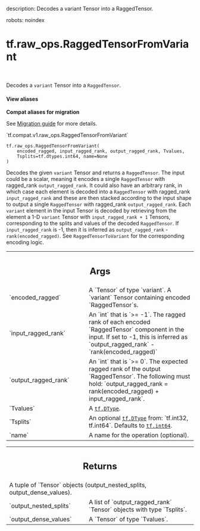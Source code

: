 description: Decodes a variant Tensor into a RaggedTensor.

robots: noindex

# tf.raw_ops.RaggedTensorFromVariant

<!-- Insert buttons and diff -->

<table class="tfo-notebook-buttons tfo-api nocontent" align="left">

</table>



Decodes a `variant` Tensor into a `RaggedTensor`.

<section class="expandable">
  <h4 class="showalways">View aliases</h4>
  <p>
<b>Compat aliases for migration</b>
<p>See
<a href="https://www.tensorflow.org/guide/migrate">Migration guide</a> for
more details.</p>
<p>`tf.compat.v1.raw_ops.RaggedTensorFromVariant`</p>
</p>
</section>

<pre class="devsite-click-to-copy prettyprint lang-py tfo-signature-link">
<code>tf.raw_ops.RaggedTensorFromVariant(
    encoded_ragged, input_ragged_rank, output_ragged_rank, Tvalues,
    Tsplits=tf.dtypes.int64, name=None
)
</code></pre>



<!-- Placeholder for "Used in" -->

Decodes the given `variant` Tensor and returns a `RaggedTensor`. The input
could be a scalar, meaning it encodes a single `RaggedTensor` with ragged_rank
`output_ragged_rank`. It could also have an arbitrary rank, in which case each
element is decoded into a `RaggedTensor` with ragged_rank `input_ragged_rank`
and these are then stacked according to the input shape to output a single
`RaggedTensor` with ragged_rank `output_ragged_rank`. Each `variant` element in
the input Tensor is decoded by retrieving from the element a 1-D `variant`
Tensor with `input_ragged_rank + 1` Tensors, corresponding to the splits and
values of the decoded `RaggedTensor`. If `input_ragged_rank` is -1, then it is
inferred as `output_ragged_rank` - `rank(encoded_ragged)`. See
`RaggedTensorToVariant` for the corresponding encoding logic.

<!-- Tabular view -->
 <table class="responsive fixed orange">
<colgroup><col width="214px"><col></colgroup>
<tr><th colspan="2"><h2 class="add-link">Args</h2></th></tr>

<tr>
<td>
`encoded_ragged`
</td>
<td>
A `Tensor` of type `variant`.
A `variant` Tensor containing encoded `RaggedTensor`s.
</td>
</tr><tr>
<td>
`input_ragged_rank`
</td>
<td>
An `int` that is `>= -1`.
The ragged rank of each encoded `RaggedTensor` component in the input. If set to
-1, this is inferred as `output_ragged_rank` - `rank(encoded_ragged)`
</td>
</tr><tr>
<td>
`output_ragged_rank`
</td>
<td>
An `int` that is `>= 0`.
The expected ragged rank of the output `RaggedTensor`. The following must hold:
`output_ragged_rank = rank(encoded_ragged) + input_ragged_rank`.
</td>
</tr><tr>
<td>
`Tvalues`
</td>
<td>
A <a href="../../tf/dtypes/DType.md"><code>tf.DType</code></a>.
</td>
</tr><tr>
<td>
`Tsplits`
</td>
<td>
An optional <a href="../../tf/dtypes/DType.md"><code>tf.DType</code></a> from: `tf.int32, tf.int64`. Defaults to <a href="../../tf.md#int64"><code>tf.int64</code></a>.
</td>
</tr><tr>
<td>
`name`
</td>
<td>
A name for the operation (optional).
</td>
</tr>
</table>



<!-- Tabular view -->
 <table class="responsive fixed orange">
<colgroup><col width="214px"><col></colgroup>
<tr><th colspan="2"><h2 class="add-link">Returns</h2></th></tr>
<tr class="alt">
<td colspan="2">
A tuple of `Tensor` objects (output_nested_splits, output_dense_values).
</td>
</tr>
<tr>
<td>
`output_nested_splits`
</td>
<td>
A list of `output_ragged_rank` `Tensor` objects with type `Tsplits`.
</td>
</tr><tr>
<td>
`output_dense_values`
</td>
<td>
A `Tensor` of type `Tvalues`.
</td>
</tr>
</table>

